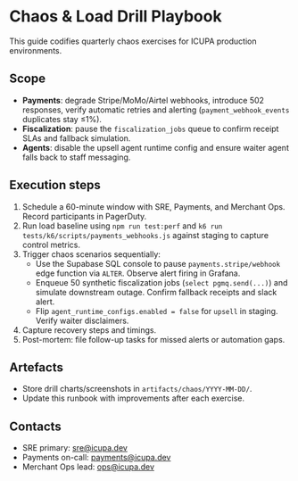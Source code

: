 # Chaos & Load Drill Playbook

This guide codifies quarterly chaos exercises for ICUPA production environments.

## Scope

- **Payments**: degrade Stripe/MoMo/Airtel webhooks, introduce 502 responses, verify automatic retries and alerting (`payment_webhook_events` duplicates stay ≤1%).
- **Fiscalization**: pause the `fiscalization_jobs` queue to confirm receipt SLAs and fallback simulation.
- **Agents**: disable the upsell agent runtime config and ensure waiter agent falls back to staff messaging.

## Execution steps

1. Schedule a 60-minute window with SRE, Payments, and Merchant Ops. Record participants in PagerDuty.
2. Run load baseline using `npm run test:perf` and `k6 run tests/k6/scripts/payments_webhooks.js` against staging to capture control metrics.
3. Trigger chaos scenarios sequentially:
   - Use the Supabase SQL console to pause `payments.stripe/webhook` edge function via `ALTER`. Observe alert firing in Grafana.
   - Enqueue 50 synthetic fiscalization jobs (`select pgmq.send(...)`) and simulate downstream outage. Confirm fallback receipts and slack alert.
   - Flip `agent_runtime_configs.enabled = false` for `upsell` in staging. Verify waiter disclaimers.
4. Capture recovery steps and timings.
5. Post-mortem: file follow-up tasks for missed alerts or automation gaps.

## Artefacts

- Store drill charts/screenshots in `artifacts/chaos/YYYY-MM-DD/`.
- Update this runbook with improvements after each exercise.

## Contacts

- SRE primary: sre@icupa.dev
- Payments on-call: payments@icupa.dev
- Merchant Ops lead: ops@icupa.dev
